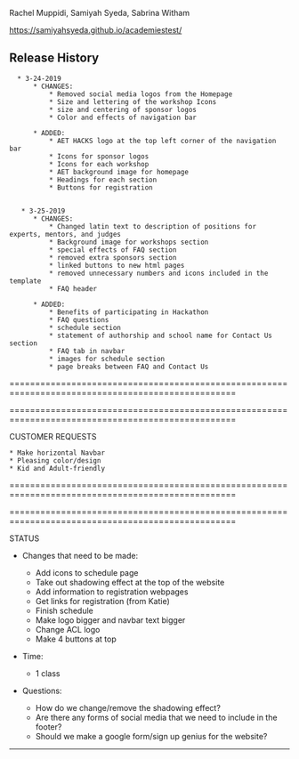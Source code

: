 Rachel Muppidi, Samiyah Syeda, Sabrina Witham

 https://samiyahsyeda.github.io/academiestest/

## Release History
      * 3-24-2019
          * CHANGES:
              * Removed social media logos from the Homepage
              * Size and lettering of the workshop Icons
              * size and centering of sponsor logos
              * Color and effects of navigation bar

          * ADDED:
              * AET HACKS logo at the top left corner of the navigation bar
              * Icons for sponsor logos
              * Icons for each workshop
              * AET background image for homepage
              * Headings for each section
              * Buttons for registration


       * 3-25-2019
          * CHANGES:
              * Changed latin text to description of positions for experts, mentors, and judges
              * Background image for workshops section
              * special effects of FAQ section
              * removed extra sponsors section
              * linked buttons to new html pages
              * removed unnecessary numbers and icons included in the template
              * FAQ header

          * ADDED:
              * Benefits of participating in Hackathon
              * FAQ questions
              * schedule section
              * statement of authorship and school name for Contact Us section
              * FAQ tab in navbar
              * images for schedule section
              * page breaks between FAQ and Contact Us




==================================================================================================

==================================================================================================

CUSTOMER REQUESTS

    * Make horizontal Navbar
    * Pleasing color/design
    * Kid and Adult-friendly





==================================================================================================

==================================================================================================

STATUS

  * Changes that need to be made:
    * Add icons to schedule page
    * Take out shadowing effect at the top of the website
    * Add information to registration webpages
    * Get links for registration (from Katie)
    * Finish schedule
    * Make logo bigger and navbar text bigger
    * Change ACL logo
    * Make 4 buttons at top

  * Time:
    * 1 class

  * Questions:
    * How do we change/remove the shadowing effect?
    * Are there any forms of social media that we need to include in the footer?
    * Should we make a google form/sign up genius for the website?
-------------------------------------------------------------------------------------------------------
